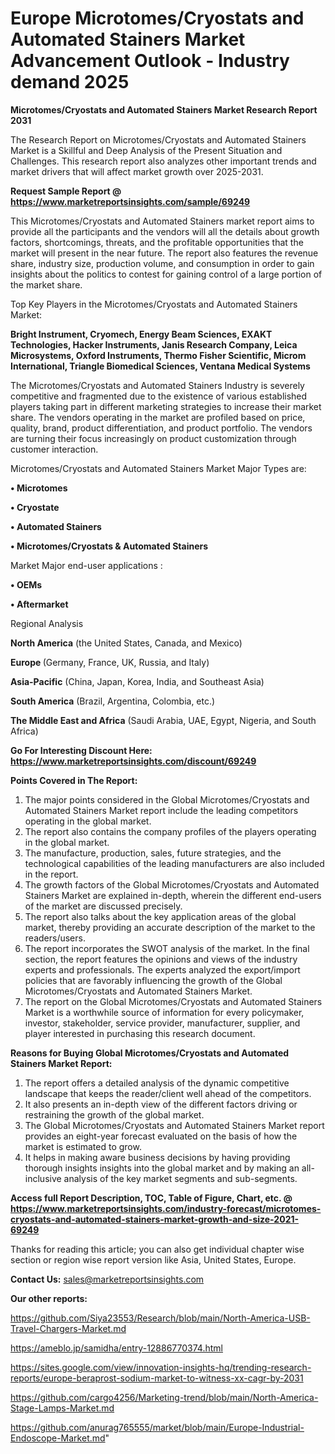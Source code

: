 # Europe Microtomes/Cryostats and Automated Stainers Market Advancement Outlook - Industry demand 2025

<strong>Microtomes/Cryostats and Automated Stainers Market Research Report 2031</strong>

The Research Report on Microtomes/Cryostats and Automated Stainers Market is a Skillful and Deep Analysis of the Present Situation and Challenges. This research report also analyzes other important trends and market drivers that will affect market growth over 2025-2031.

<strong>Request Sample Report @ <a href=https://www.marketreportsinsights.com/sample/69249>https://www.marketreportsinsights.com/sample/69249</a></strong>

This Microtomes/Cryostats and Automated Stainers market report aims to provide all the participants and the vendors will all the details about growth factors, shortcomings, threats, and the profitable opportunities that the market will present in the near future. The report also features the revenue share, industry size, production volume, and consumption in order to gain insights about the politics to contest for gaining control of a large portion of the market share.

Top Key Players in the Microtomes/Cryostats and Automated Stainers Market:

<strong>Bright Instrument, Cryomech, Energy Beam Sciences, EXAKT Technologies, Hacker Instruments, Janis Research Company, Leica Microsystems, Oxford Instruments, Thermo Fisher Scientific, Microm International, Triangle Biomedical Sciences, Ventana Medical Systems</strong>

The Microtomes/Cryostats and Automated Stainers Industry is severely competitive and fragmented due to the existence of various established players taking part in different marketing strategies to increase their market share. The vendors operating in the market are profiled based on price, quality, brand, product differentiation, and product portfolio. The vendors are turning their focus increasingly on product customization through customer interaction.

Microtomes/Cryostats and Automated Stainers Market Major Types are:

<strong>• Microtomes

• Cryostate

• Automated Stainers

• Microtomes/Cryostats & Automated Stainers</strong>

Market Major end-user applications :

<strong>• OEMs

• Aftermarket</strong>

Regional Analysis

</u><strong><b>North America</b></strong> (the United States, Canada, and Mexico)

<strong><b>Europe </b></strong>(Germany, France, UK, Russia, and Italy)

<strong><b>Asia-Pacific</b></strong> (China, Japan, Korea, India, and Southeast Asia)

<strong><b>South America</b></strong> (Brazil, Argentina, Colombia, etc.)

<strong><b>The Middle East and Africa</b></strong> (Saudi Arabia, UAE, Egypt, Nigeria, and South Africa)

<strong>Go For Interesting Discount Here: <a href=https://www.marketreportsinsights.com/discount/69249>https://www.marketreportsinsights.com/discount/69249</a></strong>

<strong>Points Covered in The Report:</strong>
<ol>
  <li>The major points considered in the Global Microtomes/Cryostats and Automated Stainers Market report include the leading competitors operating in the global market.</li>
  <li>The report also contains the company profiles of the players operating in the global market.</li>
  <li>The manufacture, production, sales, future strategies, and the technological capabilities of the leading manufacturers are also included in the report.</li>
  <li>The growth factors of the Global Microtomes/Cryostats and Automated Stainers Market are explained in-depth, wherein the different end-users of the market are discussed precisely.</li>
  <li>The report also talks about the key application areas of the global market, thereby providing an accurate description of the market to the readers/users.</li>
  <li>The report incorporates the SWOT analysis of the market. In the final section, the report features the opinions and views of the industry experts and professionals. The experts analyzed the export/import policies that are favorably influencing the growth of the Global Microtomes/Cryostats and Automated Stainers Market.</li>
  <li>The report on the Global Microtomes/Cryostats and Automated Stainers Market is a worthwhile source of information for every policymaker, investor, stakeholder, service provider, manufacturer, supplier, and player interested in purchasing this research document.</li>
</ol>
<strong>Reasons for Buying Global Microtomes/Cryostats and Automated Stainers Market Report:</strong>

<ol>
  <li>The report offers a detailed analysis of the dynamic competitive landscape that keeps the reader/client well ahead of the competitors.</li>
  <li>It also presents an in-depth view of the different factors driving or restraining the growth of the global market.</li>
  <li>The Global Microtomes/Cryostats and Automated Stainers Market report provides an eight-year forecast evaluated on the basis of how the market is estimated to grow.</li>
  <li>It helps in making aware business decisions by having providing thorough insights insights into the global market and by making an all-inclusive analysis of the key market segments and sub-segments.</li>
</ol>
<strong>Access full Report Description, TOC, Table of Figure, Chart, etc. @ <a href=https://www.marketreportsinsights.com/industry-forecast/microtomes-cryostats-and-automated-stainers-market-growth-and-size-2021-69249>https://www.marketreportsinsights.com/industry-forecast/microtomes-cryostats-and-automated-stainers-market-growth-and-size-2021-69249</a></strong>


Thanks for reading this article; you can also get individual chapter wise section or region wise report version like Asia, United States, Europe.

<strong>Contact Us:</strong>
sales@marketreportsinsights.com

<strong>Our other reports:</strong>

<a href=https://github.com/Siya23553/Research/blob/main/North-America-USB-Travel-Chargers-Market.md>https://github.com/Siya23553/Research/blob/main/North-America-USB-Travel-Chargers-Market.md</a>

<a href=https://ameblo.jp/samidha/entry-12886770374.html>https://ameblo.jp/samidha/entry-12886770374.html</a>

<a href=https://sites.google.com/view/innovation-insights-hq/trending-research-reports/europe-beraprost-sodium-market-to-witness-xx-cagr-by-2031>https://sites.google.com/view/innovation-insights-hq/trending-research-reports/europe-beraprost-sodium-market-to-witness-xx-cagr-by-2031</a>

<a href=https://github.com/cargo4256/Marketing-trend/blob/main/North-America-Stage-Lamps-Market.md>https://github.com/cargo4256/Marketing-trend/blob/main/North-America-Stage-Lamps-Market.md</a>

<a href=https://github.com/anurag765555/market/blob/main/Europe-Industrial-Endoscope-Market.md>https://github.com/anurag765555/market/blob/main/Europe-Industrial-Endoscope-Market.md</a>"
